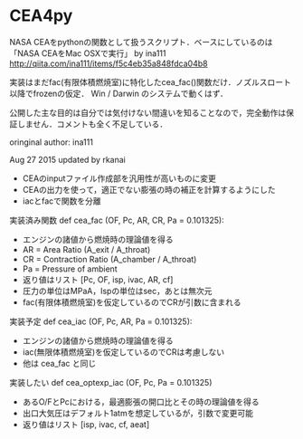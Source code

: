 # CEA4py
NASA CEAをpythonの関数として扱うスクリプト．ベースにしているのは
「NASA CEAをMac OSXで実行」 by ina111
http://qiita.com/ina111/items/f5c4eb35a848fdca04b8

実装はまだfac(有限体積燃焼室)に特化したcea_fac()関数だけ．ノズルスロート以降でfrozenの仮定．
Win / Darwin のシステムで動くはず．

公開した主な目的は自分では気付けない間違いを知ることなので，完全動作は保証しません．コメントも全く不足している．


oringinal author: ina111

Aug 27 2015 updated by rkanai
 - CEAのinputファイル作成部を汎用性が高いものに変更
 - CEAの出力を使って，適正でない膨張の時の補正を計算するようにした
 - iacとfacで関数を分離

実装済み関数
def cea_fac (OF, Pc, AR, CR, Pa = 0.101325):
 - エンジンの諸値から燃焼時の理論値を得る
 - AR = Area Ratio (A_exit / A_throat)
 - CR = Contraction Ratio (A_chamber / A_throat)
 - Pa = Pressure of ambient
 - 返り値はリスト [Pc, OF, isp, ivac, AR, cf]
 - 圧力の単位はMPaA，Ispの単位はsec，あとは無次元
 - fac(有限体積燃焼室)を仮定しているのでCRが引数に含まれる

実装予定
def cea_iac (OF, Pc, AR, Pa = 0.101325):
 - エンジンの諸値から燃焼時の理論値を得る
 - iac(無限体積燃焼室)を仮定しているのでCRは考慮しない
 - 他は cea_fac と同じ

実装したい
def cea_optexp_iac (OF, Pc, Pa = 0.101325)
 - あるO/FとPcにおける，最適膨張の開口比とその時の理論値を得る
 - 出口大気圧はデフォルト1atmを想定しているが，引数で変更可能
 - 返り値はリスト [isp, ivac, cf, aeat]
